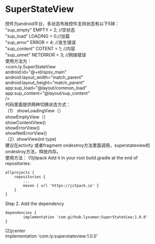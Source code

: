 # SuperStateView
控件为android平台，多状态布局控件支持状态有以下5钟：  
"sup_empty"  EMPTY = 2; //空状态   
"sup_load"    LOADING = 0;//加载  
"sup_error"   ERROR = 4; //发生错误  
"sup_content"   COTENT = 1; //内容  
"sup_unnet"     NETERROR = 3; //网络错误  
使用方法为：  
    <com.ly.SuperStateView  
        android:id="@+id/spsv_main"  
        android:layout_width="match_parent"  
        android:layout_height="match_parent"  
        app:sup_load="@layout/common_load"  
        app:sup_content="@layout/sup_content"  
       />  
代码里面提供两种切换状态方式：  
 （1） showLoadingView（）  
      showEmptyView（）  
      showContentView()  
      showErrorView()  
      showNetErrorView()  
 （2）showView(int type)  
 建议在activity 或者fragment ondestroy方法里面调用，superstateview的ondestroy方法，释放内存。  
 使用方法：
 (1)jitpack
 Add it in your root build.gradle at the end of repositories:

	allprojects {
		repositories {
			...
			maven { url 'https://jitpack.io' }
		}
	}
Step 2. Add the dependency

	dependencies {
	        implementation 'com.github.lyxxman:SuperStateView:1.0.0'
	}
(2)jcenter  
 implementation 'com.ly:superstateview:1.0.0'  
 
 
 
